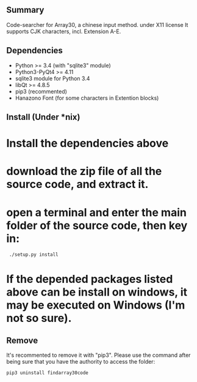 Summary
---------------
Code-searcher for Array30, a chinese input method. under X11 license
It supports CJK characters, incl. Extension A-E.

Dependencies
----------------
 * Python >= 3.4 (with "sqlite3" module)
 * Python3-PyQt4 >= 4.11
 * sqlite3 module for Python 3.4
 * libQt >= 4.8.5
 * pip3 (recommented)
 * Hanazono Font (for some characters in Extention blocks)

Install (Under *nix)
-----------------------------

 # Install the dependencies above
 # download the zip file of all the source code, and extract it.
 # open a terminal and enter the main folder of the source code, then key in:
     
     ./setup.py install

 # If the depended packages listed above can be install on windows, it may be executed on Windows (I'm not so sure).

Remove
---------------

It's recommented to remove it with "pip3". Please use the command after being sure that you have the authority to access the folder:

    pip3 uninstall findarray30code
